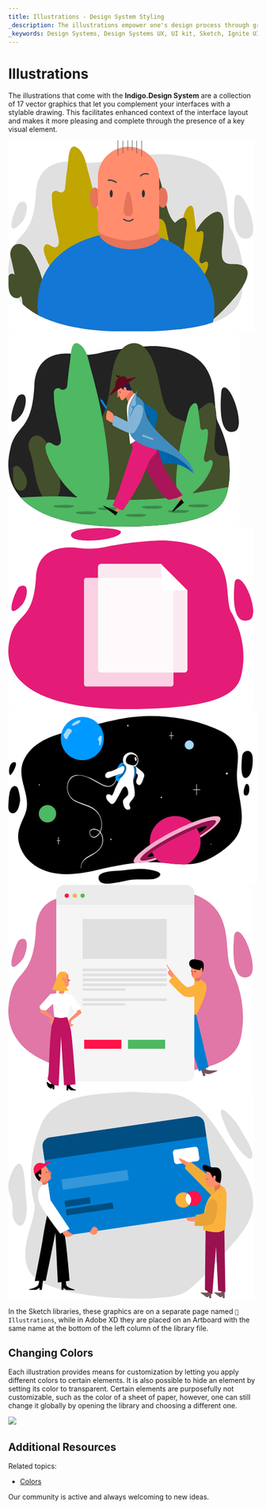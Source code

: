 ```yaml
---
title: Illustrations - Design System Styling
_description: The illustrations empower one's design process through graphics that can be used to complement interfaces created with Indigo.Design.
_keywords: Design Systems, Design Systems UX, UI kit, Sketch, Ignite UI for Angular, Sketch to Angular, Sketch to Angular, Angular, Angular Design System, Export code from Sketch, Design Kits for Angular, Sketch HTML, Sketch to HTML, Sketch UI kits
---
```


# Illustrations

Тhe illustrations that come with the **Indigo.Design System** are a collection of 17 vector graphics that let you complement your interfaces with a stylable drawing. This facilitates enhanced context of the interface layout and makes it more pleasing and complete through the presence of a key visual element.

<img class="responsive-img" src="../images/Illustrations_Avatar.png" srcset="../images/Illustrations_Avatar@2x.png 2x" />
<img class="responsive-img" src="../images/Illustrations_Cannot_Find.png" srcset="../images/Illustrations_Cannot_Find@2x.png 2x" />
<img class="responsive-img" src="../images/Illustrations_Empty_State.png" srcset="../images/Illustrations_Empty_State@2x.png 2x" />
<img class="responsive-img" src="../images/Illustrations_Error_404.png" srcset="../images/Illustrations_Error_404@2x.png 2x" />
<img class="responsive-img" src="../images/Illustrations_Onboarding.png" srcset="../images/Illustrations_Onboarding@2x.png 2x" />
<img class="responsive-img" src="../images/Illustrations_Payment.png" srcset="../images/Illustrations_Payment@2x.png 2x" />

In the Sketch libraries, these graphics are on a separate page named `🎨 Illustrations`, while in Adobe XD they are placed on an Artboard with the same name at the bottom of the left column of the library file.

## Changing Colors

Each illustration provides means for customization by letting you apply different colors to certain elements. It is also possible to hide an element by setting its color to transparent. Certain elements are purposefully not customizable, such as the color of a sheet of paper, however, one can still change it globally by opening the library and choosing a different one.

<img class="responsive-img" src="../images/illustrations_colored.png" srcset="../images/illustrations_colored@2x.png 2x" />

## Additional Resources

Related topics:

- [Colors](colors.md)
  <div class="divider--half"></div>

Our community is active and always welcoming to new ideas.
